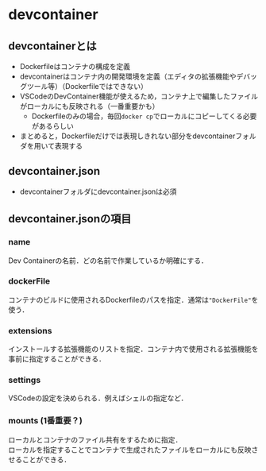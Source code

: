 # devcontainer

## devcontainerとは

- Dockerfileはコンテナの構成を定義
- devcontainerはコンテナ内の開発環境を定義（エディタの拡張機能やデバッグツール等）（Dockerfileではできない）
- VSCodeのDevContainer機能が使えるため，コンテナ上で編集したファイルがローカルにも反映される（一番重要かも）
  - Dockerfileのみの場合，毎回`docker cp`でローカルにコピーしてくる必要があるらしい
- まとめると，Dockerfileだけでは表現しきれない部分をdevcontainerフォルダを用いて表現する

## devcontainer.json

- devcontainerフォルダにdevcontainer.jsonは必須

## devcontainer.jsonの項目

### name

Dev Containerの名前．どの名前で作業しているか明確にする．

### dockerFile

コンテナのビルドに使用されるDockerfileのパスを指定．通常は`"DockerFile"`を使う．

### extensions

インストールする拡張機能のリストを指定．コンテナ内で使用される拡張機能を事前に指定することができる．

### settings

VSCodeの設定を決められる．例えばシェルの指定など．

### mounts (1番重要？)

ローカルとコンテナのファイル共有をするために指定．  
ローカルを指定することでコンテナで生成されたファイルをローカルにも反映させることができる．
